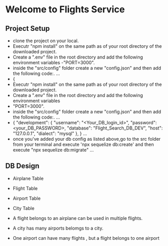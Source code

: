 # Welcome to Flights Service

## Project Setup
- clone the project on your local.
- Executr "npm install" on the same path as of your root directory of the downloaded project.
- Create a ".env" file in the root directory and add the following environment variables
-"PORT=3000".
- inside the "src/config" folder create a new "config.json" and then add the following code:.
...
- {
- Executr "npm install" on the same path as of your root directory of the downloaded project.
- Create a ".env" file in the root directory and add the following environment variables
- "PORT=3000".
- inside the "src/config" folder create a new "config.json" and then add the following code:.
...
- {
  "development": {
    "username": "<Your_DB_login_id>",
    "password": <your_DB_PASSWORD>,
    "database": "Flight_Search_DB_DEV",
    "host": "127.0.0.1",
    "dialect": "mysql"
  },
}
...
- once you've added your db config as listed above,go to the src folder from your terminal and execute 'npx sequelize db:create' and then execute
"npx sequelize db:migrate"
...


## DB Design
- Airplane Table
- Flight Table
- Airport Table
- City Table

- A flight belongs to an airplane can be used in multiple flights.
- A city has many airports belomgs to a city.
- One airport can have many flights , but a flight belongs to one airport
